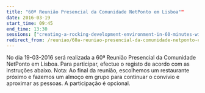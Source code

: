 ```yaml
---
title: "60ª Reunião Presencial da Comunidade NetPonto em Lisboa""
date: 2016-03-19
start_time: 09:45
end_time: 13:30
sessions: ["creating-a-rocking-development-environment-in-60-minutes-with-microsoft-team-services-and-azure","relax-it-s-spa-time"]
redirect_from: /reuniao/60a-reuniao-presencial-da-comunidade-netponto-em-lisboa/
---
```

No dia 19-03-2016  será realizada a 60ª  Reunião Presencial da Comunidade NetPonto em Lisboa. Para participar, efectue o registo de acordo com as instruções abaixo.
Nota: Ao final da reunião, escolhemos um restaurante próximo e fazemos um almoço em grupo para continuar o convívio e aproximar as pessoas. A participação é opcional.